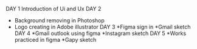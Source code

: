 DAY 1
Introduction of Ui and Ux
DAY 2
* Background removing in Photoshop
* Logo creating in Adobe illustrator 
DAY 3
*Figma sign in
*Gmail sketch
DAY 4
*Gmail outlook using figma
*Instagram sketch
DAY 5
*Works practiced in figma
*Gapy sketch 
